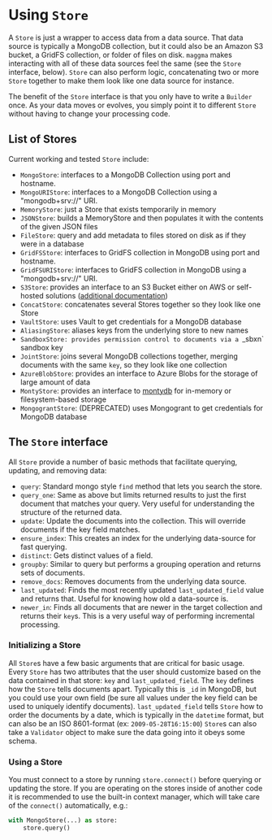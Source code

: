# Using `Store`

A `Store` is just a wrapper to access data from a data source. That data source is typically a MongoDB collection, but it could also be an Amazon S3 bucket, a GridFS collection, or folder of files on disk. `maggma` makes interacting with all of these data sources feel the same (see the `Store` interface, below). `Store` can also perform logic, concatenating two or more `Store` together to make them look like one data source for instance.

The benefit of the `Store` interface is that you only have to write a `Builder` once. As your data moves or evolves, you simply point it to different `Store` without having to change your processing code.

## List of Stores

Current working and tested `Store` include:

- `MongoStore`: interfaces to a MongoDB Collection using port and hostname.
- `MongoURIStore`: interfaces to a MongoDB Collection using a "mongodb+srv://" URI.
- `MemoryStore`: just a Store that exists temporarily in memory
- `JSONStore`: builds a MemoryStore and then populates it with the contents of the given JSON files
- `FileStore`: query and add metadata to files stored on disk as if they were in a database
- `GridFSStore`: interfaces to GridFS collection in MongoDB using port and hostname.
- `GridFSURIStore`: interfaces to GridFS collection in MongoDB using a "mongodb+srv://" URI.
- `S3Store`: provides an interface to an S3 Bucket either on AWS or self-hosted solutions ([additional documentation](advanced_stores.md))
- `ConcatStore`: concatenates several Stores together so they look like one Store
- `VaultStore`: uses Vault to get credentials for a MongoDB database
- `AliasingStore`: aliases keys from the underlying store to new names
- `SandboxStore: provides permission control to documents via a `_sbxn` sandbox key
- `JointStore`: joins several MongoDB collections together, merging documents with the same `key`, so they look like one collection
- `AzureBlobStore`: provides an interface to Azure Blobs for the storage of large amount of data
- `MontyStore`: provides an interface to [montydb](https://github.com/davidlatwe/montydb) for in-memory or filesystem-based storage
- `MongograntStore`: (DEPRECATED) uses Mongogrant to get credentials for MongoDB database

## The `Store` interface

All `Store` provide a number of basic methods that facilitate querying, updating, and removing data:

- `query`: Standard mongo style `find` method that lets you search the store.
- `query_one`: Same as above but limits returned results to just the first document that matches your query. Very useful for understanding the structure of the returned data.
- `update`: Update the documents into the collection. This will override documents if the key field matches.
- `ensure_index`: This creates an index for the underlying data-source for fast querying.
- `distinct`: Gets distinct values of a field.
- `groupby`: Similar to query but performs a grouping operation and returns sets of documents.
- `remove_docs`: Removes documents from the underlying data source.
- `last_updated`: Finds the most recently updated `last_updated_field` value and returns that. Useful for knowing how old a data-source is.
- `newer_in`: Finds all documents that are newer in the target collection and returns their `key`s. This is a very useful way of performing incremental processing.

### Initializing a Store

All `Store`s have a few basic arguments that are critical for basic usage. Every `Store` has two attributes that the user should customize based on the data contained in that store: `key` and `last_updated_field`. The `key` defines how the `Store` tells documents apart. Typically this is `_id` in MongoDB, but you could use your own field (be sure all values under the key field can be used to uniquely identify documents). `last_updated_field` tells `Store` how to order the documents by a date, which is typically in the `datetime` format, but can also be an ISO 8601-format (ex: `2009-05-28T16:15:00`) `Store`s can also take a `Validator` object to make sure the data going into it obeys some schema.

### Using a Store

You must connect to a store by running `store.connect()` before querying or updating the store.
If you are operating on the stores inside of another code it is recommended to use the built-in context manager,
which will take care of the `connect()` automatically, e.g.:

```python
with MongoStore(...) as store:
    store.query()
```

